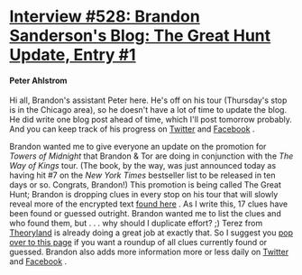 # [Interview #528: Brandon Sanderson's Blog: The Great Hunt Update, Entry #1](https://www.theoryland.com/intvmain.php?i=528#1)

#### Peter Ahlstrom

Hi all, Brandon's assistant Peter here. He's off on his tour (Thursday's stop is in the Chicago area), so he doesn't have a lot of time to update the blog. He did write one blog post ahead of time, which I'll post tomorrow probably. And you can keep track of his progress on
[Twitter](http://twitter.com/BrandSanderson)
and
[Facebook](https://www.facebook.com/BrandonSandrson)
.

Brandon wanted me to give everyone an update on the promotion for
*Towers of Midnight*
that Brandon & Tor are doing in conjunction with the
*The Way of Kings*
tour. (The book, by the way, was just announced today as having hit #7 on the
*New York Times*
bestseller list to be released in ten days or so. Congrats, Brandon!) This promotion is being called The Great Hunt; Brandon is dropping clues in every stop on his tour that will slowly reveal more of the encrypted text
[found here](http://brandonsanderson.com/thegreathunt)
. As I write this, 17 clues have been found or guessed outright. Brandon wanted me to list the clues and who found them, but . . . why should I duplicate effort? ;) Terez from
[Theoryland](http://theoryland.com/)
is already doing a great job at exactly that. So I suggest you
[pop over to this page](https://docs.google.com/View?docID=dcjspjqg_881z2xd56fn&revision=_latest)
if you want a roundup of all clues currently found or guessed. Brandon also adds more information more or less daily on
[Twitter](http://twitter.com/BrandSanderson)
and
[Facebook](https://www.facebook.com/BrandonSandrson)
.

